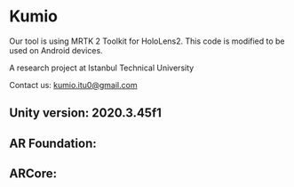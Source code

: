 # Kumio

Our tool is using MRTK 2 Toolkit for HoloLens2. This code is modified to be used on Android devices.

A research project at Istanbul Technical University

Contact us: kumio.itu0@gmail.com

## Unity version: 2020.3.45f1
## AR Foundation:
## ARCore: 
